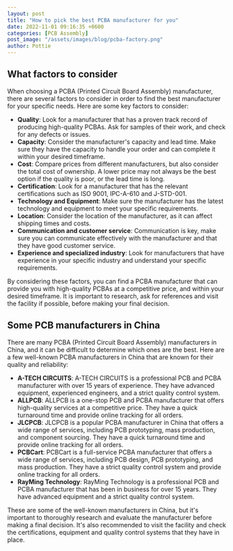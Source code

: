 ```yaml
---
layout: post
title: "How to pick the best PCBA manufacturer for you"
date: 2022-11-01 09:16:35 +0600
categories: [PCB Assembly]
post_image: "/assets/images/blog/pcba-factory.png"
author: Pottie
---
```


## What factors to consider

When choosing a PCBA (Printed Circuit Board Assembly) manufacturer, there are several factors to consider in order to find the best manufacturer for your specific needs. Here are some key factors to consider:

- **Quality**: Look for a manufacturer that has a proven track record of producing high-quality PCBAs. Ask for samples of their work, and check for any defects or issues.
- **Capacity**: Consider the manufacturer's capacity and lead time. Make sure they have the capacity to handle your order and can complete it within your desired timeframe.
- **Cost**: Compare prices from different manufacturers, but also consider the total cost of ownership. A lower price may not always be the best option if the quality is poor, or the lead time is long.
- **Certification**: Look for a manufacturer that has the relevant certifications such as ISO 9001, IPC-A-610 and J-STD-001.
- **Technology and Equipment**: Make sure the manufacturer has the latest technology and equipment to meet your specific requirements.
- **Location**: Consider the location of the manufacturer, as it can affect shipping times and costs.
- **Communication and customer service**: Communication is key, make sure you can communicate effectively with the manufacturer and that they have good customer service.
- **Experience and specialized industry**: Look for manufacturers that have experience in your specific industry and understand your specific requirements.

By considering these factors, you can find a PCBA manufacturer that can provide you with high-quality PCBAs at a competitive price, and within your desired timeframe. It is important to research, ask for references and visit the facility if possible, before making your final decision.

## Some PCB manufacturers in China

There are many PCBA (Printed Circuit Board Assembly) manufacturers in China, and it can be difficult to determine which ones are the best. Here are a few well-known PCBA manufacturers in China that are known for their quality and reliability:

- **A-TECH CIRCUITS**: A-TECH CIRCUITS is a professional PCB and PCBA manufacturer with over 15 years of experience. They have advanced equipment, experienced engineers, and a strict quality control system.
- **ALLPCB**: ALLPCB is a one-stop PCB and PCBA manufacturer that offers high-quality services at a competitive price. They have a quick turnaround time and provide online tracking for all orders.
- **JLCPCB**: JLCPCB is a popular PCBA manufacturer in China that offers a wide range of services, including PCB prototyping, mass production, and component sourcing. They have a quick turnaround time and provide online tracking for all orders.
- **PCBCart**: PCBCart is a full-service PCBA manufacturer that offers a wide range of services, including PCB design, PCB prototyping, and mass production. They have a strict quality control system and provide online tracking for all orders.
- **RayMing Technology**: RayMing Technology is a professional PCB and PCBA manufacturer that has been in business for over 15 years. They have advanced equipment and a strict quality control system.

These are some of the well-known manufacturers in China, but it's important to thoroughly research and evaluate the manufacturer before making a final decision. It's also recommended to visit the facility and check the certifications, equipment and quality control systems that they have in place.

